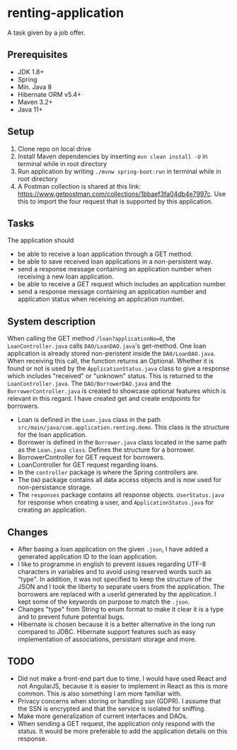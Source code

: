 # renting-application
A task given by a job offer.

## Prerequisites
- JDK 1.8+
- Spring
- Min. Java 8
- Hibernate ORM v5.4+
- Maven 3.2+
- Java 11+

## Setup
1. Clone repo on local drive
2. Install Maven dependencies by inserting `mvn clean install -U` in terminal while in root directory
3. Run application by writing `./mvnw spring-boot:run` in terminal while in root directory
4. A Postman collection is shared at this link: https://www.getpostman.com/collections/1bbaef3fa04db4e7997c. Use this to import the four request that is supported by this application.

## Tasks
The application should
- be able to receive a loan application through a GET method. 
- be able to save received loan applications in a non-persistent way. 
- send a response message containing an application number when receiving a new loan application.
- be able to receive a GET request which includes an application number. 
- send a response message containing an application number and application status when receiving an application number.

## System description
When calling the GET method `/loan?applicationNo=0`, the `LoanController.java` calls `DAO/LoanDAO.java`'s get-method. One loan application is already stored non-peristent inside the `DAO/LoanDAO.java`.
When receiving this call, the function returns an Optional<Loan>. Whether it is found or not is used by the `ApplicationStatus.java` class to give a response which includes "received" or "unknown" status.
This is returned to the `LoanController.java`. The `DAO/BorrowerDAO.java` and the `BorrowerController.java` is created to showcase optional features which is relevant in this regard. I have created get and create endpoints for borrowers.
  
- Loan is defined in the `Loan.java` class in the path `src/main/java/com.application.renting.demo`. This class is the structure for the loan application.
- Borrower is defined in the `Borrower.java` class located in the same path as the `Loan.java class`. Defines the structure for a borrower.
- BorrowerController for GET request for borrowers.
- LoanController for GET request regarding loans.
- In the `controller` package is where the Spring controllers are.
- The `DAO` package contains all data access objects and is now used for non-persistance storage.
- The `responses` package contains all response objects. `UserStatus.java` for response when creating a user, and `ApplicationStatus.java` for creating an application.


## Changes
- After basing a loan application on the given `.json`, I have added a generated application ID to the loan application.
- I like to programme in english to prevent issues regarding UTF-8 characters in variables and to avoid using reserved words such as "type". 
  In addition, it was not specified to keep the structure of the JSON and I took the liberty to separate users from the application. The borrowers are replaced with a userId generated by the application.
  I kept some of the keywords on purpose to match the `.json`.
- Changes "type" from String to enum format to make it clear it is a type and to prevent future potential bugs.
- Hibernate is chosen because it is a better alternative in the long run compared to JDBC. Hibernate support features such as easy implementation of associations, persistant storage and more.

## TODO
- Did not make a front-end part due to time. I would have used React and not AngularJS, because it is easier to implement in React as this is more common. This is also something I am more familiar with.
- Privacy concerns when storing or handling ssn (GDPR). I assume that the SSN is encrypted and that the service is isolated for sniffing.
- Make more generalization of current interfaces and DAOs.
- When sending a GET request, the application only respond with the status. It would be more preferable to add the application details on this response.
